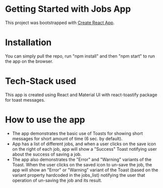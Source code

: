 # Getting Started with Jobs App

This project was bootstrapped with [Create React App](https://github.com/facebook/create-react-app).

# Installation

You can simply pull the repo, run "npm install" and then "npm start" to run the app on the browser.

# Tech-Stack used

This app is created using React and Material UI with react-toastify package for toast messages.

# How to use the app

- The app demonstrates the basic use of Toasts for showing short messages for short amount of time (6 sec. by default). 
- App has a list of different jobs, and when a user clicks on the save icon on the right of each job, app will show a "Success" Toast notifying user about the success of saving a job. 
- The app also demonstrates the "Error" and "Warning" variants of the Toast. When the user clicks on the saved icon to un-save the job, the app will show an "Error" or "Warning" variant of the Toast (based on the variant property hardcoded in the jobs_list) notifying the user that operation of un-saving the job and its result. 



